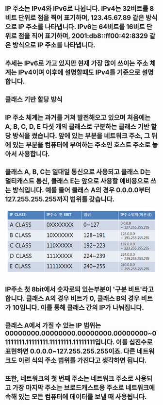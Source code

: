 ## IP 주소는 IPv4와 IPv6로 나뉩니다. IPv4는 32비트를 8비트 단위로 점을 찍어 표기하며, 123.45.67.89 같은 방식으로 IP 주소를 나타냅니다. IPv6는 64비트를 16비트 단위로 점을 직어 표기하며, 2001:db8::ff00:42:8329 같은 방식으로 IP 주소를 나타냅니다.
## 추세는 IPv6로 가고 있지만 현재 가장 많이 쓰이는 주소 체계는 IPv4이며 이후에 설명할때도 IPv4를 기준으로 설명합니다.

## 클래스 기반 할당 방식
## IP 주소 체계는 과거를 거쳐 발전해오고 있으며 처음에는 A, B, C, D, E 다섯 개의 클래스로 구분하는 클래스 기반 할당 방식을 썼습니다. 앞에 있는 부분을 네트워크 주소, 그 뒤에 있는 부분을 컴퓨터에 부여하는 주소인 호스트 주소로 놓아서 사용합니다.
## 클래스 A, B, C는 일대일 통신으로 사용되고 클래스 D는 멀티캐스트 통신, 클래스 E는 앞으로 사용할 예비용으로 쓰는 방식입니다. 예를 들어 클래스 A의 경우 0.0.0.0부터 127.255.255.255까지 범위를 갖습니다.
![IP](IP.png)
## IP주소 첫 8bit에서 숫자로되 있는부분이 '구분 비트'라고 합니다. 클래스 A의 경우 비트가 0, 클래스 B의 경우 비트가 10입니다. 이를 통해 클래스 간의 IP가 나눠집니다.
## 클래스 A에서 가질 수 있는 IP 범위는 00000000.00000000.00000000.00000000~01111111.11111111.11111111.11111111입니다. 이를 십진수로 표현하면 0.0.0.0~127.255.255.255이죠. 다른 네트워크도 이런 식의 주소 범위를 가진다고 생각하면 됩니다.
## 또한, 네트워크의 첫 번째 주소는 네트워크 주소로 사용되고 가장 마지막 주소는 브로드캐스트용 주소로 네트워크에 속해 있는 모든 컴퓨터에 데이터를 보낼 때 사용됩니다.